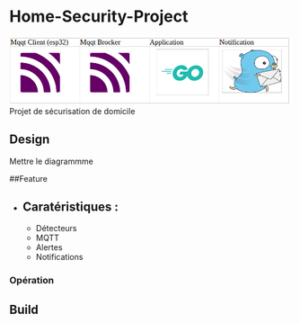 # Home-Security-Project
![Home-Security-Project, ](images/stack.png)
Projet de sécurisation de domicile
## Design

Mettre le diagrammme

##Feature

- Caratéristiques :
  - 
  - Détecteurs
  - MQTT
  - Alertes
  - Notifications

### Opération


## Build

